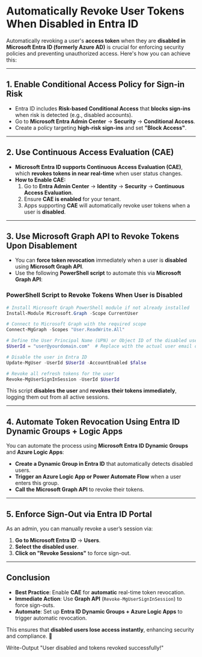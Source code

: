 # **Automatically Revoke User Tokens When Disabled in Entra ID**

Automatically revoking a user's **access token** when they are **disabled in Microsoft Entra ID (formerly Azure AD)** is crucial for enforcing security policies and preventing unauthorized access. Here's how you can achieve this:

---

## **1. Enable Conditional Access Policy for Sign-in Risk**
- Entra ID includes **Risk-based Conditional Access** that **blocks sign-ins** when risk is detected (e.g., disabled accounts).
- Go to **Microsoft Entra Admin Center** → **Security** → **Conditional Access**.
- Create a policy targeting **high-risk sign-ins** and set **"Block Access"**.

---

## **2. Use Continuous Access Evaluation (CAE)**
- **Microsoft Entra ID supports Continuous Access Evaluation (CAE)**, which **revokes tokens in near real-time** when user status changes.
- **How to Enable CAE:**
  1. Go to **Entra Admin Center** → **Identity** → **Security** → **Continuous Access Evaluation**.
  2. Ensure **CAE is enabled** for your tenant.
  3. Apps supporting **CAE** will automatically revoke user tokens when a user is **disabled**.

---

## **3. Use Microsoft Graph API to Revoke Tokens Upon Disablement**
- You can **force token revocation** immediately when a user is **disabled** using **Microsoft Graph API**.
- Use the following **PowerShell script** to automate this via **Microsoft Graph API**:

### **PowerShell Script to Revoke Tokens When User is Disabled**
```powershell
# Install Microsoft Graph PowerShell module if not already installed
Install-Module Microsoft.Graph -Scope CurrentUser

# Connect to Microsoft Graph with the required scope
Connect-MgGraph -Scopes "User.ReadWrite.All"

# Define the User Principal Name (UPN) or Object ID of the disabled user
$UserId = "user@yourdomain.com"  # Replace with the actual user email or object ID

# Disable the user in Entra ID
Update-MgUser -UserId $UserId -AccountEnabled $false

# Revoke all refresh tokens for the user
Revoke-MgUserSignInSession -UserId $UserId
```
This script **disables the user** and **revokes their tokens immediately**, logging them out from all active sessions.

---

## **4. Automate Token Revocation Using Entra ID Dynamic Groups + Logic Apps**
You can automate the process using **Microsoft Entra ID Dynamic Groups** and **Azure Logic Apps**:

- **Create a Dynamic Group in Entra ID** that automatically detects disabled users.
- **Trigger an Azure Logic App or Power Automate Flow** when a user enters this group.
- **Call the Microsoft Graph API** to revoke their tokens.

---

## **5. Enforce Sign-Out via Entra ID Portal**
As an admin, you can manually revoke a user’s session via:

1. **Go to Microsoft Entra ID** → **Users**.
2. **Select the disabled user**.
3. **Click on "Revoke Sessions"** to force sign-out.

---

## **Conclusion**
- **Best Practice**: Enable **CAE** for **automatic** real-time token revocation.
- **Immediate Action**: Use **Graph API** (`Revoke-MgUserSignInSession`) to force sign-outs.
- **Automate**: Set up **Entra ID Dynamic Groups + Azure Logic Apps** to trigger automatic revocation.

This ensures that **disabled users lose access instantly**, enhancing security and compliance. 🚀

Write-Output "User disabled and tokens revoked successfully!"
